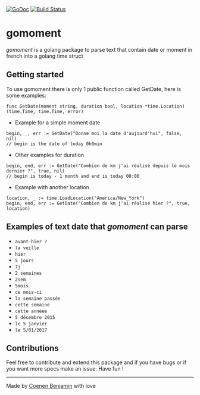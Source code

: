 [![GoDoc](https://godoc.org/github.com/bnjjj/gomoment?status.svg)](http://godoc.org/github.com/bnjjj/gomoment)
[![Build Status](https://travis-ci.org/bnjjj/gomoment.svg?branch=master)](https://travis-ci.org/bnjjj/gomoment)
# gomoment

_gomoment_ is a golang package to parse text that contain date or moment in french into a golang time struct

## Getting started

To use gomoment there is only 1 public function called GetDate, here is some examples:

```golang
func GetDate(moment string, duration bool, location *time.Location) (time.Time, time.Time, error)
```

+ Example for a simple moment date

```golang
begin, _, err := GetDate("Donne moi la date d'aujourd'hui", false, nil)
// begin is the date of today 0h0min
```


+ Other examples for duration

```golang
begin, end, err := GetDate("Combien de km j'ai réalisé depuis le mois dernier ?", true, nil)
// begin is today - 1 month and end is today 00:00
```

+ Example with another location

```golang
location, _ := time.LoadLocation("America/New_York")
begin, end, err := GetDate("Combien de km j'ai réalisé hier ?", true, location)
```

## Examples of text date that *gomoment* can parse


+ `avant-hier ?`
+ `la veille`
+ `hier`
+ `5 jours`
+ `7j`
+ `2 semaines`
+ `2sem`
+ `5mois`
+ `ce mois-ci`
+ `la semaine passée `
+ `cette semaine`
+ `cette annéee`
+ `5 décembre 2015`
+ `le 5 janvier`
+ `le 5/01/2017`


## Contributions

Feel free to contribute and extend this package and if you have bugs or if you want more specs make an issue. Have fun !

-------------

Made by [Coenen Benjamin](https://twitter.com/BnJ25) with love
